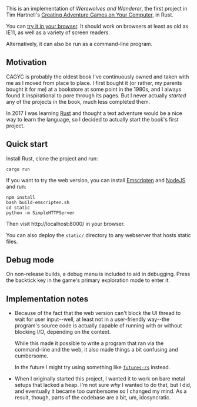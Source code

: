 This is an implementation of _Werewolves and Wanderer_, the first
project in Tim Hartnell's [Creating Adventure Games on Your Computer][cagyc],
in Rust.

You can [try it in your browser][play]. It should work on browsers
at least as old as IE11, as well as a variety of screen readers.

Alternatively, it can also be run as a command-line program.

## Motivation

CAGYC is probably the oldest book I've continuously owned and taken
with me as I moved from place to place. I first bought it (or rather,
my parents bought it for me) at a bookstore at some point in the 1980s,
and I always found it inspirational to pore through its pages. But I
never actually _started_ any of the projects in the book, much less
completed them.

In 2017 I was learning [Rust][] and thought a text adventure would be
a nice way to learn the language, so I decided to actually start
the book's first project.

## Quick start

Install Rust, clone the project and run:

```
cargo run
```

If you want to try the web version, you can install [Emscripten][] and
[NodeJS][] and run:

```
npm install
bash build-emscripten.sh
cd static
python -m SimpleHTTPServer
```

Then visit http://localhost:8000/ in your browser.

You can also deploy the `static/` directory to any webserver that
hosts static files.

## Debug mode

On non-release builds, a debug menu is included to aid in debugging.
Press the backtick key in the game's primary exploration mode to
enter it.

## Implementation notes

* Because of the fact that the web version can't block the UI
  thread to wait for user input--well, at least not in a
  user-friendly way--the program's source code is actually capable
  of running with or without blocking I/O, depending on the
  context.

  While this made it possible to write a program that ran
  via the command-line and the web, it also made things a bit
  confusing and cumbersome.

  In the future I might try using something like [`futures-rs`][]
  instead.

* When I originally started this project, I wanted it to work
  on bare metal setups that lacked a heap. I'm not sure *why* I
  wanted to do that, but I did, and eventually it became too
  cumbersome so I changed my mind. As a result, though, parts
  of the codebase are a bit, um, idosyncratic.

[cagyc]: http://www.atariarchives.org/adventure/
[play]: https://toolness.github.io/werewolves-and-wanderer-rs/
[Rust]: https://www.rust-lang.org/
[Emscripten]: http://emscripten.org/
[NodeJS]: http://nodejs.org/
[`futures-rs`]: https://github.com/alexcrichton/futures-rs
